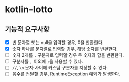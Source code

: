 # kotlin-lotto

## 기능적 요구사항
- [x] 빈 문자열 또는 null을 입력할 경우, 0을 반환한다.
- [x] 숫자 하나를 문자열로 입력할 경우, 해당 숫자를 반환한다.
- [ ] 숫자 2개를 `,` 구분자로 입력할 경우 두 숫자의 합을 반환한다.
- [ ] 구분자를 `,` 이외에 `;`을 사용할 수 있다.
- [ ] `//`, `\n` 문자 사이에 커스텀 구분자를 지정할 수 있다.
- [ ] 음수를 전달할 경우, RuntimeException 예외가 발생한다.